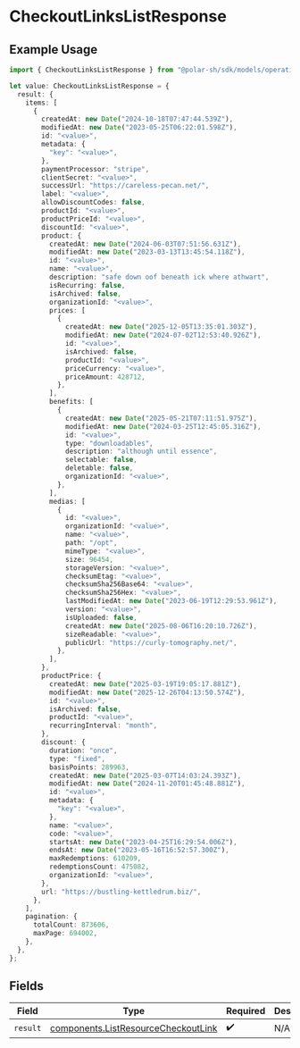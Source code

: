 # CheckoutLinksListResponse

## Example Usage

```typescript
import { CheckoutLinksListResponse } from "@polar-sh/sdk/models/operations/checkoutlinkslist.js";

let value: CheckoutLinksListResponse = {
  result: {
    items: [
      {
        createdAt: new Date("2024-10-18T07:47:44.539Z"),
        modifiedAt: new Date("2023-05-25T06:22:01.598Z"),
        id: "<value>",
        metadata: {
          "key": "<value>",
        },
        paymentProcessor: "stripe",
        clientSecret: "<value>",
        successUrl: "https://careless-pecan.net/",
        label: "<value>",
        allowDiscountCodes: false,
        productId: "<value>",
        productPriceId: "<value>",
        discountId: "<value>",
        product: {
          createdAt: new Date("2024-06-03T07:51:56.631Z"),
          modifiedAt: new Date("2023-03-13T13:45:54.118Z"),
          id: "<value>",
          name: "<value>",
          description: "safe down oof beneath ick where athwart",
          isRecurring: false,
          isArchived: false,
          organizationId: "<value>",
          prices: [
            {
              createdAt: new Date("2025-12-05T13:35:01.303Z"),
              modifiedAt: new Date("2024-07-02T12:53:40.926Z"),
              id: "<value>",
              isArchived: false,
              productId: "<value>",
              priceCurrency: "<value>",
              priceAmount: 428712,
            },
          ],
          benefits: [
            {
              createdAt: new Date("2025-05-21T07:11:51.975Z"),
              modifiedAt: new Date("2024-03-25T12:45:05.316Z"),
              id: "<value>",
              type: "downloadables",
              description: "although until essence",
              selectable: false,
              deletable: false,
              organizationId: "<value>",
            },
          ],
          medias: [
            {
              id: "<value>",
              organizationId: "<value>",
              name: "<value>",
              path: "/opt",
              mimeType: "<value>",
              size: 96454,
              storageVersion: "<value>",
              checksumEtag: "<value>",
              checksumSha256Base64: "<value>",
              checksumSha256Hex: "<value>",
              lastModifiedAt: new Date("2023-06-19T12:29:53.961Z"),
              version: "<value>",
              isUploaded: false,
              createdAt: new Date("2025-08-06T16:20:10.726Z"),
              sizeReadable: "<value>",
              publicUrl: "https://curly-tomography.net/",
            },
          ],
        },
        productPrice: {
          createdAt: new Date("2025-03-19T19:05:17.881Z"),
          modifiedAt: new Date("2025-12-26T04:13:50.574Z"),
          id: "<value>",
          isArchived: false,
          productId: "<value>",
          recurringInterval: "month",
        },
        discount: {
          duration: "once",
          type: "fixed",
          basisPoints: 289963,
          createdAt: new Date("2025-03-07T14:03:24.393Z"),
          modifiedAt: new Date("2024-11-20T01:45:48.881Z"),
          id: "<value>",
          metadata: {
            "key": "<value>",
          },
          name: "<value>",
          code: "<value>",
          startsAt: new Date("2023-04-25T16:29:54.006Z"),
          endsAt: new Date("2023-05-16T16:52:57.300Z"),
          maxRedemptions: 610209,
          redemptionsCount: 475082,
          organizationId: "<value>",
        },
        url: "https://bustling-kettledrum.biz/",
      },
    ],
    pagination: {
      totalCount: 873606,
      maxPage: 694002,
    },
  },
};
```

## Fields

| Field                                                                                      | Type                                                                                       | Required                                                                                   | Description                                                                                |
| ------------------------------------------------------------------------------------------ | ------------------------------------------------------------------------------------------ | ------------------------------------------------------------------------------------------ | ------------------------------------------------------------------------------------------ |
| `result`                                                                                   | [components.ListResourceCheckoutLink](../../models/components/listresourcecheckoutlink.md) | :heavy_check_mark:                                                                         | N/A                                                                                        |